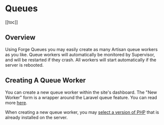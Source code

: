 # Queues

[[toc]]

## Overview

Using Forge Queues you may easily create as many Artisan queue workers as you like. Queue workers will automatically be monitored by Supervisor, and will be restarted if they crash. All workers will start automatically if the server is rebooted.

## Creating A Queue Worker

You can create a new queue worker within the site's dashboard. The "New Worker" form is a wrapper around the Laravel queue feature. You can read more [here](https://laravel.com/docs/5.8/queues#running-the-queue-worker).

When creating a new queue worker, you may [select a version of PHP](/1.0/servers/php.html) that is already installed on the server.
